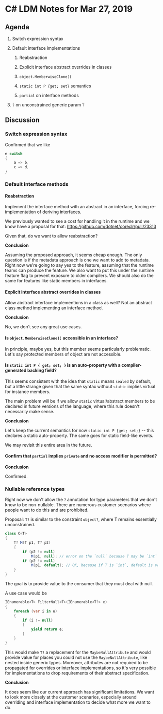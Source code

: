 
# C# LDM Notes for Mar 27, 2019

## Agenda

1. Switch expression syntax

1. Default interface implementations

    1. Reabstraction

    2. Explicit interface abstract overrides in classes

    3. `object.MemberwiseClone()`

    4. `static int P {get; set}` semantics

    5. `partial` on interface methods

2. `?` on unconstrained generic param `T`

## Discussion

### Switch expression syntax

Confirmed that we like

```C#
e switch
{
    a => b,
    c => d,
}
```

### Default interface methods

#### Reabstraction

Implement the interface method with an abstract in an interface, forcing
re-implementation of deriving interfaces.

We previously wanted to see a cost for handling it in the runtime and we
know have a proposal for that: https://github.com/dotnet/coreclr/pull/23313

Given that, do we want to allow reabstraction?

**Conclusion**

Assuming the proposed approach, it seems cheap enough. The only question is
if the metadata approach is one we want to add to metadata. Right now we're
going to say yes to the feature, assuming that the runtime teams can produce
the feature. We also want to put this under the runtime feature flag to
prevent exposure to older compilers. We should also do the same for features
like static members in interfaces.

#### Explicit interface abstract overrides in classes

Allow abstract interface implementions in a class as well? Not an abstract
class method implementing an interface method.

**Conclusion**

No, we don't see any great use cases.

#### Is `object.MemberwiseClone()` accessible in an interface?

In principle, maybe yes, but this member seems particularly problematic.
Let's say protected members of object are not accessible.

#### Is `static int P { get; set; }` is an auto-property with a compiler-generated backing field?

This seems consistent with the idea that `static` means `sealed` by
default, but a little strange given that the same syntax without
`static` implies virtual for instance members.

The main problem will be if we allow `static` virtual/abstract members to be
declared in future versions of the language, where this rule doesn't
necessarily make sense.

**Conclusion**

Let's keep the current semantics for now `static int P {get; set;}` -- this
declares a static auto-property. The same goes for static field-like events.

We may revisit this entire area in the future.

#### Confirm that `partial` implies `private` and no access modifier is permitted?

**Conclusion**

Confirmed.

### Nullable reference types

Right now we don't allow the `?` annotation for type parameters that
we don't know to be non-nullable. There are numerous customer scenarios
where people want to do this and are prohibited.

Proposal: `T?` is similar to the constraint `object?`, where T remains
essentially unconstrained.

```C#
class C<T>
{
    T? M(T p1, T? p2)
    {
        if (p2 != null)
            M(p1, null); // error on the `null` because T may be `int`
        if (p2 != null)
            M(p1, default); // OK, because if T is `int`, default is valid
    }
}
```

The goal is to provide value to the consumer that they must deal with null.

A use case would be

```C#
IEnumerable<T> FilterNull<T>(IEnumerable<T?> e)
{
    foreach (var i in e)
    {
        if (i != null)
        {
            yield return e;
        }
    }
}
```

This would make `T?` a replacement for the `MaybeNullAttribute` and would
provide value for places you could not use the `MaybeNullAttribute`, like
nested inside generic types. Moreover, attributes are not required to be
propagated for overrides or interface implementations, so it's very possible
for implementations to drop requirements of their abstract specification.

**Conclusion**

It does seem like our current approach has significant limitations. We want
to look more closely at the customer scenarios, especially around overriding
and interface implementation to decide what more we want to do.